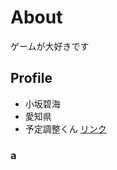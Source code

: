 # About
ゲームが大好きです

## Profile
- 小坂碧海
- 愛知県
- 予定調整くん
[リンク](https://gentle-fjord-96901.herokuapp.com/)

### a
